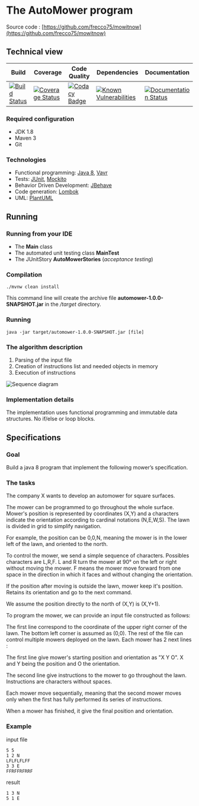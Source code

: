 # The AutoMower program #

Source code : [https://github.com/frecco75/mowitnow](https://github.com/frecco75/mowitnow)
## Technical view ##

| **Build** | **Coverage** | **Code Quality** | **Dependencies** | **Documentation** |
|-----------|--------------|------------------|------------------|-------------------|
|[![Build Status](https://travis-ci.org/frecco75/mowitnow.svg?branch=master)](https://travis-ci.org/frecco75/mowitnow) |[![Coverage Status](https://coveralls.io/repos/github/frecco75/mowitnow/badge.svg?branch=master)](https://coveralls.io/github/frecco75/mowitnow?branch=master) |[![Codacy Badge](https://api.codacy.com/project/badge/Grade/61464999eb554982bea6483a4a401915)](https://www.codacy.com/app/fabien-recco/mowitnow?utm_source=github.com&amp;utm_medium=referral&amp;utm_content=frecco75/mowitnow&amp;utm_campaign=Badge_Grade) |[![Known Vulnerabilities](https://snyk.io/test/github/frecco75/mowitnow/badge.svg)](https://snyk.io/test/github/frecco75/mowitnow) |[![Documentation Status](https://readthedocs.org/projects/mowitnow/badge/?version=latest)](http://mowitnow.readthedocs.org/en/latest/README/)|

### Required configuration ###
* JDK 1.8
* Maven 3
* Git

### Technologies ####
* Functional programming: [Java 8](https://www.oracle.com/technetwork/java/javase/downloads/jdk8-downloads-2133151.html), [Vavr](http://www.vavr.io/)
* Tests: [JUnit](http://junit.org/), [Mockito](http://mockito.org/)
* Behavior Driven Development: [JBehave](http://jbehave.org/)
* Code generation: [Lombok](https://projectlombok.org)
* UML: [PlantUML](http://plantuml.com)

## Running  ##

### Running from your IDE ###

* The **Main** class
* The automated unit testing class **MainTest**
* The JUnitStory **AutoMowerStories** (*acceptance testing*)

### Compilation ###
```
./mvnw clean install
```
This command line will create the archive file **automower-1.0.0-SNAPSHOT.jar** in the */target* directory.

### Running ###
```
java -jar target/automower-1.0.0-SNAPSHOT.jar [file]
```

### The algorithm description ###
1. Parsing of the input file
2. Creation of instructions list and needed objects in memory
3. Execution of instructions

![Sequence diagram](http://www.plantuml.com/plantuml/proxy?src=https://raw.githubusercontent.com/frecco75/mowitnow/master/src/main/resources/architecture/activity.puml)


### Implementation details ###

The implementation uses functional programming and immutable data structures. No if/else or loop blocks.

## Specifications ##

### Goal ###

Build a java 8 program that implement the following mower’s specification.

### The tasks ###

The company X wants to develop an auto­mower for square surfaces.

The mower can be programmed to go throughout the whole surface. Mower's position is represented by coordinates (X,Y) and a characters indicate the orientation according to cardinal notations (N,E,W,S).
The lawn is divided in grid to simplify navigation.

For example, the position can be 0,0,N, meaning the mower is in the lower left of the lawn, and oriented to the north.

To control the mower, we send a simple sequence of characters. Possibles characters are L,R,F. L and R turn the mower at 90° on the left or right without moving the mower. F means the mower move forward from one space in the direction in which it faces and without changing the orientation.

If the position after moving is outside the lawn, mower keep it's position. Retains its orientation and go to the next command.

We assume the position directly to the north of (X,Y) is (X,Y+1).

To program the mower, we can provide an input file constructed as follows:

The first line correspond to the coordinate of the upper right corner of the lawn. The bottom left corner is assumed as (0,0).
The rest of the file can control multiple mowers deployed on the lawn. Each mower has 2 next
lines :

The first line give mower's starting position and orientation as "X Y O". X and Y being the
position and O the orientation.

The second line give instructions to the mower to go throughout the lawn. Instructions are
characters without spaces.

Each mower move sequentially, meaning that the second mower moves only when the first has
fully performed its series of instructions.

When a mower has finished, it give the final position and orientation.

### Example​ ###

input file
```
5 5
1 2 N
LFLFLFLFF
3 3 E
FFRFFRFRRF
```

result
```
1 3 N
5 1 E
```
